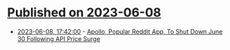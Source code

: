 # [Published on 2023-06-08](index.md)

* [2023-06-08, 17:42:00](https://developers.slashdot.org/story/23/06/08/1742245/apollo-popular-reddit-app-to-shut-down-june-30-following-api-price-surge?utm_source=rss1.0mainlinkanon&utm_medium=feed) - [Apollo, Popular Reddit App, To Shut Down June 30 Following API Price Surge](https://developers.slashdot.org/story/23/06/08/1742245/apollo-popular-reddit-app-to-shut-down-june-30-following-api-price-surge?utm_source=rss1.0mainlinkanon&utm_medium=feed)

